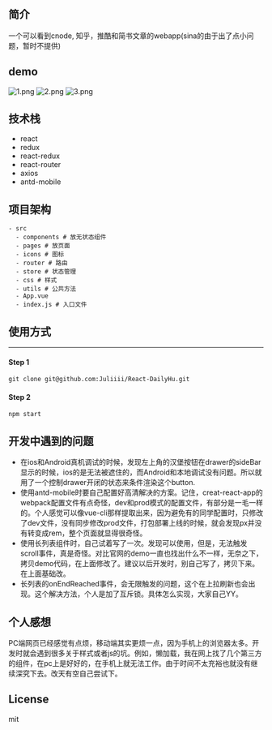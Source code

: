## 简介

一个可以看到cnode, 知乎，推酷和简书文章的webapp(sina的由于出了点小问题，暂时不提供)

## demo
![1.png](http://okuww23ih.bkt.clouddn.com/1.jpg)
![2.png](http://okuww23ih.bkt.clouddn.com/2.jpg)
![3.png](http://okuww23ih.bkt.clouddn.com/3.jpg)
## 技术栈

+ react
+ redux
+ react-redux
+ react-router
+ axios
+ antd-mobile

## 项目架构

```
- src
  - components # 放无状态组件 
  - pages # 放页面
  - icons # 图标
  - router # 路由
  - store # 状态管理
  - css # 样式
  - utils # 公共方法
  - App.vue
  - index.js # 入口文件
```

## 使用方式
----
####  Step 1
```
git clone git@github.com:Juliiii/React-DailyHu.git
```

####  Step 2
```
npm start
```
## 开发中遇到的问题

+ 在ios和Android真机调试的时候，发现左上角的汉堡按钮在drawer的sideBar显示的时候，ios的是无法被遮住的，而Android和本地调试没有问题。所以就用了一个控制drawer开闭的状态来条件渲染这个button.
+ 使用antd-mobile时要自己配置好高清解决的方案。记住，creat-react-app的webpack配置文件有点奇怪，dev和prod模式的配置文件，有部分是一毛一样的。个人感觉可以像vue-cli那样提取出来，因为避免有的同学配置时，只修改了dev文件，没有同步修改prod文件，打包部署上线的时候，就会发现px并没有转变成rem，整个页面就显得很奇怪。
+ 使用长列表组件时，自己试着写了一次。发现可以使用，但是，无法触发scroll事件，真是奇怪。对比官网的demo一直也找出什么不一样，无奈之下，拷贝demo代码，在上面修改了。建议以后开发时，别自己写了，拷贝下来。在上面基础改。
+ 长列表的onEndReached事件，会无限触发的问题，这个在上拉刷新也会出现。这个解决方法，个人是加了互斥锁。具体怎么实现，大家自己YY。

## 个人感想
PC端网页已经感觉有点烦，移动端其实更烦一点，因为手机上的浏览器太多。开发时就会遇到很多关于样式或者js的坑。例如，懒加载，我在网上找了几个第三方的组件，在pc上是好好的，在手机上就无法工作。由于时间不太充裕也就没有继续深究下去。改天有空自己尝试下。

## License
mit
